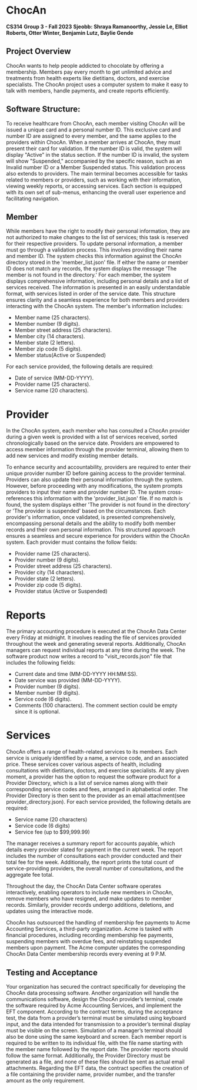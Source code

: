 # ChocAn
**CS314**
**Group 3 - Fall 2023**
**Sjeobb: Shraya Ramanoorthy, Jessie Le, Elliot Roberts, Otter Winter, Benjamin Lutz, Baylie Gende**

## Project Overview
ChocAn wants to help people addicted to chocolate by offering a membership. Members pay every month to get unlimited advice and treatments from health experts like dietitians, doctors, and exercise specialists. The ChocAn project uses a computer system to make it easy to talk with members, handle payments, and create reports efficiently.

## Software Structure:
To receive healthcare from ChocAn, each member visiting ChocAn will be issued a unique card and a personal number ID. This exclusive card and number ID are assigned to every member, and the same applies to the providers within ChocAn. When a member arrives at ChocAn, they must present their card for validation. If the number ID is valid, the system will display "Active" in the status section. If the number ID is invalid, the system will show "Suspended," accompanied by the specific reason, such as an Invalid number ID or a Member Suspended status. This validation process also extends to providers. The main terminal becomes accessible for tasks related to members or providers, such as working with their information, viewing weekly reports, or accessing services. Each section is equipped with its own set of sub-menus, enhancing the overall user experience and facilitating navigation.

## Member
While members have the right to modify their personal information, they are not authorized to make changes to the list of services; this task is reserved for their respective providers. To update personal information, a member must go through a validation process. This involves providing their name and member ID. The system checks this information against the ChocAn directory stored in the 'member_list.json' file. If either the name or member ID does not match any records, the system displays the message 'The member is not found in the directory.' For each member, the system displays comprehensive information, including personal details and a list of services received. The information is presented in an easily understandable format, with services listed in order of the service date. This structure ensures clarity and a seamless experience for both members and providers interacting with the ChocAn system. The member's information includes:
- Member name (25 characters). 
- Member number (9 digits). 
- Member street address (25 characters). 
- Member city (14 characters). 
- Member state (2 letters). 
- Member zip code (5 digits). 
- Member status(Active or Suspended)

For each service provided, the following details are required: 
- Date of service (MM-DD-YYYY). 
- Provider name (25 characters). 
- Service name (20 characters). 

# Provider
In the ChocAn system, each member who has consulted a ChocAn provider during a given week is provided with a list of services received, sorted chronologically based on the service date. Providers are empowered to access member information through the provider terminal, allowing them to add new services and modify existing member details.

To enhance security and accountability, providers are required to enter their unique provider number ID before gaining access to the provider terminal. Providers can also update their personal information through the system. However, before proceeding with any modifications, the system prompts providers to input their name and provider number ID. The system cross-references this information with the 'provider_list.json' file. If no match is found, the system displays either 'The provider is not found in the directory' or 'The provider is suspended' based on the circumstances. Each provider's information, once validated, is presented comprehensively, encompassing personal details and the ability to modify both member records and their own personal information. This structured approach ensures a seamless and secure experience for providers within the ChocAn system. Each provider must contains the follow fields:
- Provider name (25 characters). 
- Provider number (9 digits). 
- Provider street address (25 characters). 
- Provider city (14 characters). 
- Provider state (2 letters). 
- Provider zip code (5 digits). 
- Provider status (Active or Suspended)

# Reports
The primary accounting procedure is executed at the ChocAn Data Center every Friday at midnight. It involves reading the file of services provided throughout the week and generating several reports. Additionally, ChocAn managers can request individual reports at any time during the week.
The software product now writes a record to "visit_records.json" file that includes the following fields: 
- Current date and time (MM-DD-YYYY HH:MM:SS). 
- Date service was provided (MM-DD-YYYY). 
- Provider number (9 digits). 
- Member number (9 digits). 
- Service code (6 digits). 
- Comments (100 characters). The comment section could be empty since it is optional.

# Services
ChocAn offers a range of health-related services to its members. Each service is uniquely identified by a name, a service code, and an associated price. These services cover various aspects of health, including consultations with dietitians, doctors, and exercise specialists. At any given moment, a provider has the option to request the software product for a Provider Directory, which is a list of service names along with their corresponding service codes and fees, arranged in alphabetical order. The Provider Directory is then sent to the provider as an email attachment(see provider_directory.json). For each service provided, the following details are required: 
- Service name (20 characters)
- Service code (6 digits)
- Service fee (up to $99,999.99)

The manager receives a summary report for accounts payable, which details every provider slated for payment in the current week. The report includes the number of consultations each provider conducted and their total fee for the week. Additionally, the report prints the total count of service-providing providers, the overall number of consultations, and the aggregate fee total.

Throughout the day, the ChocAn Data Center software operates interactively, enabling operators to include new members in ChocAn, remove members who have resigned, and make updates to member records. Similarly, provider records undergo additions, deletions, and updates using the interactive mode.

ChocAn has outsourced the handling of membership fee payments to Acme Accounting Services, a third-party organization. Acme is tasked with financial procedures, including recording membership fee payments, suspending members with overdue fees, and reinstating suspended members upon payment. The Acme computer updates the corresponding ChocAn Data Center membership records every evening at 9 P.M.

## Testing and Acceptance
Your organization has secured the contract specifically for developing the ChocAn data processing software. Another organization will handle the communications software, design the ChocAn provider’s terminal, create the software required by Acme Accounting Services, and implement the EFT component. According to the contract terms, during the acceptance test, the data from a provider’s terminal must be simulated using keyboard input, and the data intended for transmission to a provider’s terminal display must be visible on the screen. Simulation of a manager’s terminal should also be done using the same keyboard and screen. Each member report is required to be written to its individual file, with the file name starting with the member name followed by the report date. The provider reports should follow the same format. Additionally, the Provider Directory must be generated as a file, and none of these files should be sent as actual email attachments. Regarding the EFT data, the contract specifies the creation of a file containing the provider name, provider number, and the transfer amount as the only requirement.

